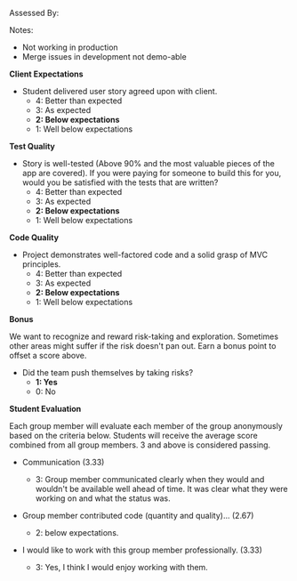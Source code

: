 Assessed By:

Notes:

* Not working in production
* Merge issues in development not demo-able


**Client Expectations**

* Student delivered user story agreed upon with client.
  * 4: Better than expected
  * 3: As expected
  * **2: Below expectations**
  * 1: Well below expectations

**Test Quality**

* Story is well-tested (Above 90% and the most valuable pieces of the app are covered). If you were paying for someone to build this for you, would you be satisfied with the tests that are written?
    * 4: Better than expected
    * 3: As expected
    * **2: Below expectations**
    * 1: Well below expectations

**Code Quality**

* Project demonstrates well-factored code and a solid grasp of MVC principles.
    * 4: Better than expected
    * 3: As expected
    * **2: Below expectations**
    * 1: Well below expectations

**Bonus**

We want to recognize and reward risk-taking and exploration. Sometimes other areas might suffer if the risk doesn't pan out. Earn a bonus point to offset a score above.

* Did the team push themselves by taking risks?
    * **1: Yes**
    * 0: No

**Student Evaluation**

Each group member will evaluate each member of the group anonymously based on the criteria below. Students will receive the average score combined from all group members. 3 and above is considered passing.

* Communication (3.33)
  * 3: Group member communicated clearly when they would and wouldn't be available well ahead of time. It was clear what they were working on and what the status was.

* Group member contributed code (quantity and quality)... (2.67)
  * 2: below expectations.

* I would like to work with this group member professionally. (3.33)
  * 3: Yes, I think I would enjoy working with them.
